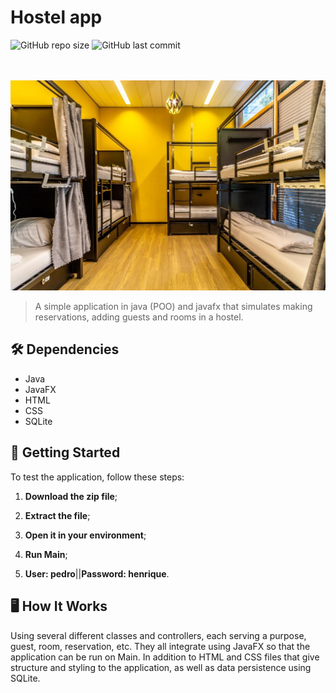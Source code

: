 # Hostel app

![GitHub repo size](https://img.shields.io/github/repo-size/pedrohalb/Aplicativo_Hotel_Java?style=for-the-badge)
![GitHub last commit](https://img.shields.io/github/last-commit/pedrohalb/Aplicativo_Hotel_Java?style=for-the-badge)

<br><br>
<img src="JavaFX - O.O/hostel.jpg" alt="Hostel Image" width="600">

>A simple application in java (POO) and javafx that simulates making reservations, adding guests and rooms in a hostel.

## 🛠️ Dependencies

- Java
- JavaFX
- HTML
- CSS
- SQLite

## 🚀 Getting Started

To test the application, follow these steps:

1. **Download the zip file**;

2. **Extract the file**;

3. **Open it in your environment**;

4. **Run Main**;

5. **User: pedro**||**Password: henrique**.

## 🖥️ How It Works

Using several different classes and controllers, each serving a purpose, guest, room, reservation, etc. They all integrate using JavaFX so that the application can be run
on Main. In addition to HTML and CSS files that give structure and styling to the application, as well as data persistence using SQLite.
